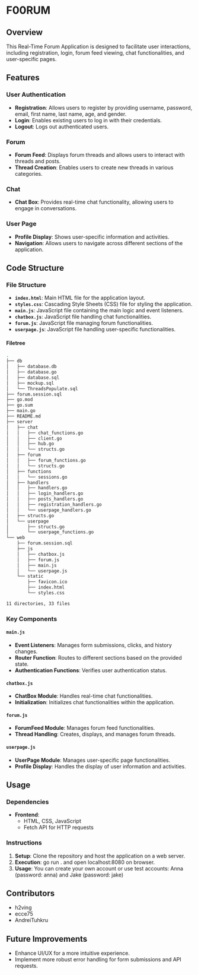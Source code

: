# F00RUM

## Overview

This Real-Time Forum Application is designed to facilitate user interactions, including registration, login, forum feed viewing, chat functionalities, and user-specific pages.

## Features

### User Authentication

- **Registration**: Allows users to register by providing username, password, email, first name, last name, age, and gender.
- **Login**: Enables existing users to log in with their credentials.
- **Logout**: Logs out authenticated users.

### Forum

- **Forum Feed**: Displays forum threads and allows users to interact with threads and posts.
- **Thread Creation**: Enables users to create new threads in various categories.

### Chat

- **Chat Box**: Provides real-time chat functionality, allowing users to engage in conversations.

### User Page

- **Profile Display**: Shows user-specific information and activities.
- **Navigation**: Allows users to navigate across different sections of the application.

## Code Structure

### File Structure

- **`index.html`**: Main HTML file for the application layout.
- **`styles.css`**: Cascading Style Sheets (CSS) file for styling the application.
- **`main.js`**: JavaScript file containing the main logic and event listeners.
- **`chatbox.js`**: JavaScript file handling chat functionalities.
- **`forum.js`**: JavaScript file managing forum functionalities.
- **`userpage.js`**: JavaScript file handling user-specific functionalities.

#### Filetree

```bash
.
├── db
│   ├── database.db
│   ├── database.go
│   ├── database.sql
│   ├── mockup.sql
│   └── ThreadsPopulate.sql
├── forum.session.sql
├── go.mod
├── go.sum
├── main.go
├── README.md
├── server
│   ├── chat
│   │   ├── chat_functions.go
│   │   ├── client.go
│   │   ├── hub.go
│   │   └── structs.go
│   ├── forum
│   │   ├── forum_functions.go
│   │   └── structs.go
│   ├── functions
│   │   └── sessions.go
│   ├── handlers
│   │   ├── handlers.go
│   │   ├── login_handlers.go
│   │   ├── posts_handlers.go
│   │   ├── registration_handlers.go
│   │   └── userpage_handlers.go
│   ├── structs.go
│   └── userpage
│       ├── structs.go
│       └── userpage_functions.go
└── web
    ├── forum.session.sql
    ├── js
    │   ├── chatbox.js
    │   ├── forum.js
    │   ├── main.js
    │   └── userpage.js
    └── static
        ├── favicon.ico
        ├── index.html
        └── styles.css

11 directories, 33 files
```

### Key Components

#### `main.js`

- **Event Listeners**: Manages form submissions, clicks, and history changes.
- **Router Function**: Routes to different sections based on the provided state.
- **Authentication Functions**: Verifies user authentication status.

#### `chatbox.js`

- **ChatBox Module**: Handles real-time chat functionalities.
- **Initialization**: Initializes chat functionalities within the application.

#### `forum.js`

- **ForumFeed Module**: Manages forum feed functionalities.
- **Thread Handling**: Creates, displays, and manages forum threads.

#### `userpage.js`

- **UserPage Module**: Manages user-specific page functionalities.
- **Profile Display**: Handles the display of user information and activities.

## Usage

### Dependencies

- **Frontend**:
  - HTML, CSS, JavaScript
  - Fetch API for HTTP requests

### Instructions

1. **Setup**: Clone the repository and host the application on a web server.
2. **Execution**: go run . and open localhost:8080 on browser.
3. **Usage**: You can create your own account or use test accounts: Anna (password: anna) and Jake (password: jake)
   

## Contributors

- h2ving
- ecce75
- AndreiTuhkru

## Future Improvements

- Enhance UI/UX for a more intuitive experience.
- Implement more robust error handling for form submissions and API requests.
